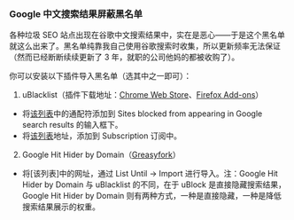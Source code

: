 ### Google 中文搜索结果屏蔽黑名单

各种垃圾 SEO 站点出现在谷歌中文搜索结果中，实在是恶心——于是这个黑名单就这么出来了。黑名单纯靠我自己使用谷歌搜索时收集，所以更新频率无法保证（然而已经断断续续更新了 3 年，就职的公司他妈的都被收购了）。

你可以安装以下插件导入黑名单（选其中之一即可）：

1. uBlacklist（插件下载地址：[Chrome Web Store](https://chrome.google.com/webstore/detail/ublacklist/pncfbmialoiaghdehhbnbhkkgmjanfhe)、[Firefox Add-ons](https://addons.mozilla.org/en-US/firefox/addon/ublacklist/)）
  - 将[该列表](https://raw.githubusercontent.com/cobaltdisco/Google-Chinese-Results-Blocklist/master/uBlacklist_match_patterns.txt)中的通配符添加到 Sites blocked from appearing in Google search results 的输入框下。
  - 将[该列表](https://raw.githubusercontent.com/cobaltdisco/Google-Chinese-Results-Blocklist/master/uBlacklist_subscription.txt)地址，添加到 Subscription 订阅中。

2. Google Hit Hider by Domain（[Greasyfork](https://greasyfork.org/zh-CN/scripts/1682-google-hit-hider-by-domain-search-filter-block-sites)） 
- 将[该列表]中的网址，通过 List Until -> Import 进行导入。注：Google Hit Hider by Domain 与 uBlacklist 的不同，在于 uBlock 是直接隐藏搜索结果，Google Hit Hider by Domain 则有两种方式，一种是直接隐藏，一种是降低搜索结果展示的权重。

